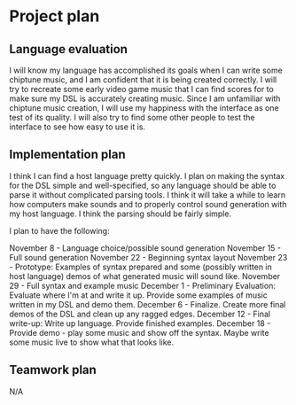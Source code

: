 # Project plan

## Language evaluation
I will know my language has accomplished its goals when I can write some
chiptune music, and I am confident that it is being created correctly.  I will
try to recreate some early video game music that I can find scores for to make
sure my DSL is accurately creating music.  Since I am unfamiliar with chiptune
music creation, I will use my happiness with the interface as one test of its
quality.  I will also try to find some other people to test the interface to see
how easy to use it is.

## Implementation plan
I think I can find a host language pretty quickly.  I plan on making the syntax
for the DSL simple and well-specified, so any language should be able to parse
it without complicated parsing tools.  I think it will take a while to learn how
computers make sounds and to properly control sound generation with my host
language.  I think the parsing should be fairly simple.

I plan to have the following:

November 8  - Language choice/possible sound generation
November 15 - Full sound generation
November 22 - Beginning syntax layout
November 23 - Prototype: Examples of syntax prepared and some (possibly written
              in host language) demos of what generated music will sound like.
November 29 - Full syntax and example music
December 1  - Preliminary Evaluation: Evaluate where I'm at and write it up.
              Provide some examples of music written in my DSL and demo them.
December 6  - Finalize.  Create more final demos of the DSL and clean up any
              ragged edges.
December 12 - Final write-up: Write up language.  Provide finished examples.
December 18 - Provide demo - play some music and show off the syntax.  Maybe
              write some music live to show what that looks like.

## Teamwork plan
N/A
